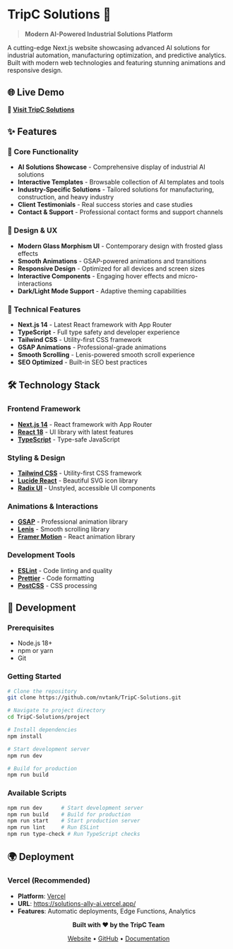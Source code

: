 # TripC Solutions 🤖

> **Modern AI-Powered Industrial Solutions Platform**

A cutting-edge Next.js website showcasing advanced AI solutions for industrial automation, manufacturing optimization, and predictive analytics. Built with modern web technologies and featuring stunning animations and responsive design.

## 🌐 Live Demo

**🔗 [Visit TripC Solutions](https://solutions-ally-ai.vercel.app/)**

## ✨ Features

### 🎯 Core Functionality
- **AI Solutions Showcase** - Comprehensive display of industrial AI solutions
- **Interactive Templates** - Browsable collection of AI templates and tools
- **Industry-Specific Solutions** - Tailored solutions for manufacturing, construction, and heavy industry
- **Client Testimonials** - Real success stories and case studies
- **Contact & Support** - Professional contact forms and support channels

### 🎨 Design & UX
- **Modern Glass Morphism UI** - Contemporary design with frosted glass effects
- **Smooth Animations** - GSAP-powered animations and transitions
- **Responsive Design** - Optimized for all devices and screen sizes
- **Interactive Components** - Engaging hover effects and micro-interactions
- **Dark/Light Mode Support** - Adaptive theming capabilities

### 🚀 Technical Features
- **Next.js 14** - Latest React framework with App Router
- **TypeScript** - Full type safety and developer experience
- **Tailwind CSS** - Utility-first CSS framework
- **GSAP Animations** - Professional-grade animations
- **Smooth Scrolling** - Lenis-powered smooth scroll experience
- **SEO Optimized** - Built-in SEO best practices

## 🛠️ Technology Stack

### Frontend Framework
- **[Next.js 14](https://nextjs.org/)** - React framework with App Router
- **[React 18](https://reactjs.org/)** - UI library with latest features
- **[TypeScript](https://www.typescriptlang.org/)** - Type-safe JavaScript

### Styling & Design
- **[Tailwind CSS](https://tailwindcss.com/)** - Utility-first CSS framework
- **[Lucide React](https://lucide.dev/)** - Beautiful SVG icon library
- **[Radix UI](https://www.radix-ui.com/)** - Unstyled, accessible UI components

### Animations & Interactions
- **[GSAP](https://greensock.com/gsap/)** - Professional animation library
- **[Lenis](https://github.com/studio-freight/lenis)** - Smooth scrolling library
- **[Framer Motion](https://www.framer.com/motion/)** - React animation library

### Development Tools
- **[ESLint](https://eslint.org/)** - Code linting and quality
- **[Prettier](https://prettier.io/)** - Code formatting
- **[PostCSS](https://postcss.org/)** - CSS processing

## 🔧 Development

### Prerequisites
- Node.js 18+
- npm or yarn
- Git

### Getting Started
```bash
# Clone the repository
git clone https://github.com/nvtank/TripC-Solutions.git

# Navigate to project directory
cd TripC-Solutions/project

# Install dependencies
npm install

# Start development server
npm run dev

# Build for production
npm run build
```

### Available Scripts
```bash
npm run dev      # Start development server
npm run build    # Build for production
npm run start    # Start production server
npm run lint     # Run ESLint
npm run type-check # Run TypeScript checks
```

## 🌍 Deployment

### Vercel (Recommended)
- **Platform**: [Vercel](https://vercel.com/)
- **URL**: https://solutions-ally-ai.vercel.app/
- **Features**: Automatic deployments, Edge Functions, Analytics


<div align="center">

**Built with ❤️ by the TripC Team**

[Website](https://solutions-ally-ai.vercel.app/) • [GitHub](https://github.com/nvtank/TripC-Solutions) • [Documentation](https://github.com/nvtank/TripC-Solutions/wiki)

</div>
